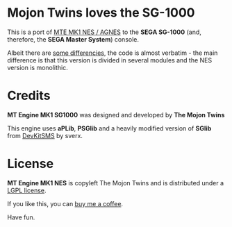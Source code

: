 # Mojon Twins loves the SG-1000

This is a port of [MTE MK1 NES / AGNES](https://github.com/mojontwins/MK1_NES) to the **SEGA SG-1000** (and, therefore, the **SEGA Master System**) console.

Albeit there are [some differencies](https://github.com/mojontwins/loves_the_sg1000/blob/master/docs/AGSG1000_requirements.md), the code is almost verbatim - the main difference is that this version is divided in several modules and the NES version is monolithic.

Credits
=======

**MT Engine MK1 SG1000** was designed and developed by **The Mojon Twins**

This engine uses **aPLib**, **PSGlib** and a heavily modified version of **SGlib** from [DevKitSMS](https://github.com/sverx/devkitSMS) by sverx.

License
=======

**MT Engine MK1 NES** is copyleft The Mojon Twins and is distributed under a [LGPL license](https://github.com/mojontwins/loves_the_sg1000/blob/master/LICENSE).

If you like this, you can [buy me a coffee](https://ko-fi.com/I2I0JUJ9).

Have fun.
